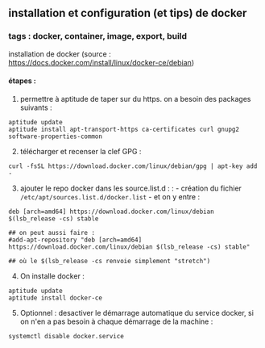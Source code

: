 ## installation et configuration (et tips) de docker
### tags : docker, container, image, export, build

installation de docker (source : https://docs.docker.com/install/linux/docker-ce/debian)

#### étapes : 

1) permettre à aptitude de taper sur du https. on a besoin des packages suivants : 
```
aptitude update
aptitude install apt-transport-https ca-certificates curl gnupg2 software-properties-common
```

2) télécharger et recenser la clef GPG : 
```    
curl -fsSL https://download.docker.com/linux/debian/gpg | apt-key add -

```
3) ajouter le repo docker dans les source.list.d :    :
        - création du fichier `/etc/apt/sources.list.d/docker.list`
        - et on y entre :
```
deb [arch=amd64] https://download.docker.com/linux/debian $(lsb_release -cs) stable

## on peut aussi faire : 
#add-apt-repository "deb [arch=amd64] https://download.docker.com/linux/debian $(lsb_release -cs) stable"

## où le $(lsb_release -cs renvoie simplement "stretch")
```

4) On installe docker : 
```
aptitude update
aptitude install docker-ce
```

5) Optionnel : desactiver le démarrage automatique du service docker, si on n'en a pas besoin à chaque démarrage de la machine : 
```
systemctl disable docker.service
```

    

